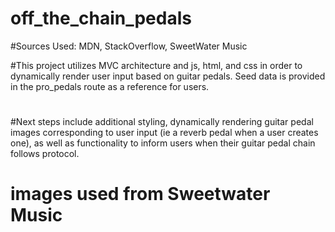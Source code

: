 # off_the_chain_pedals

#Sources Used: MDN, StackOverflow, SweetWater Music

#This project utilizes MVC architecture and js, html, and css in order to dynamically render user input based on guitar pedals. Seed data is provided in the pro_pedals route as a reference for users. 
#

#Next steps include additional styling, dynamically rendering guitar pedal images corresponding to user input (ie a reverb pedal when a user creates one), as well as functionality to inform users when their guitar pedal chain follows protocol.
# images used from Sweetwater Music


